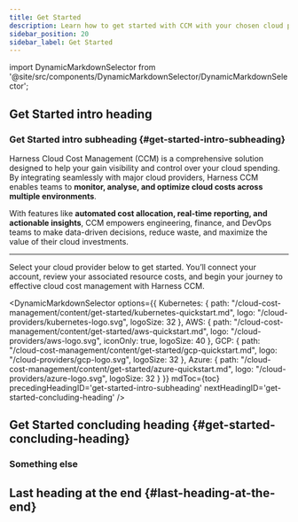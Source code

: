 ```yaml
---
title: Get Started
description: Learn how to get started with CCM with your chosen cloud provider.
sidebar_position: 20
sidebar_label: Get Started
---
```


import DynamicMarkdownSelector from '@site/src/components/DynamicMarkdownSelector/DynamicMarkdownSelector';

## Get Started intro heading

### Get Started intro subheading {#get-started-intro-subheading}

Harness Cloud Cost Management (CCM) is a comprehensive solution designed to help your gain visibility and control over your cloud spending. By integrating seamlessly with major cloud providers, Harness CCM enables teams to **monitor, analyse, and optimize cloud costs across multiple environments**. 

With features like **automated cost allocation, real-time reporting, and actionable insights**, CCM empowers engineering, finance, and DevOps teams to make data-driven decisions, reduce waste, and maximize the value of their cloud investments.

---

Select your cloud provider below to get started. You’ll connect your account, review your associated resource costs, and begin your journey to effective cloud cost management with Harness CCM.

<DynamicMarkdownSelector
  options={{
    Kubernetes: {
      path: "/cloud-cost-management/content/get-started/kubernetes-quickstart.md",
      logo: "/cloud-providers/kubernetes-logo.svg",
      logoSize: 32
    },
    AWS: {
      path: "/cloud-cost-management/content/get-started/aws-quickstart.md",
      logo: "/cloud-providers/aws-logo.svg",
      iconOnly: true,
      logoSize: 40
    },
    GCP: {
      path: "/cloud-cost-management/content/get-started/gcp-quickstart.md",
      logo: "/cloud-providers/gcp-logo.svg",
      logoSize: 32
    },
    Azure: {
      path: "/cloud-cost-management/content/get-started/azure-quickstart.md",
      logo: "/cloud-providers/azure-logo.svg",
      logoSize: 32
    }
  }}
  mdToc={toc}
  precedingHeadingID='get-started-intro-subheading'
  nextHeadingID='get-started-concluding-heading'
/>



## Get Started concluding heading {#get-started-concluding-heading}

### Something else

## Last heading at the end {#last-heading-at-the-end}